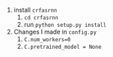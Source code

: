 1. install `crfasrnn`
   1. `cd crfasrnn`
   2. run `python setup.py install`
2. Changes I made in `config.py`
   1. `C.num_workers=0`
   2. `C.pretrained_model = None`

